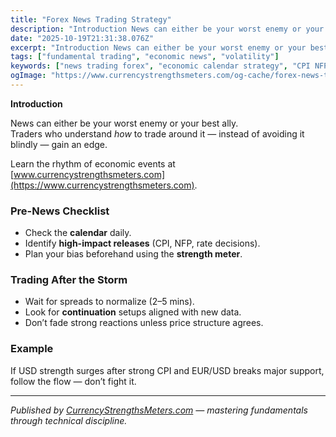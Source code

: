 ```yaml
---
title: "Forex News Trading Strategy"
description: "Introduction News can either be your worst enemy or your best ally..."
date: "2025-10-19T21:31:38.076Z"
excerpt: "Introduction News can either be your worst enemy or your best ally. Traders who understand *how* to trade around it — instead of avoiding it blindly — gain an edge. Learn the rhythm of economic events at [www.currencystrengthsmeters.com](https://www.currencystrengthsmeters.com). Pre-News Checklist - Check the calendar daily. - Identify high-impact releases (CPI,..."
tags: ["fundamental trading", "economic news", "volatility"]
keywords: ["news trading forex", "economic calendar strategy", "CPI NFP forex setup", "trading after news", "fundamental forex analysis"]
ogImage: "https://www.currencystrengthsmeters.com/og-cache/forex-news-trading-strategy.jpg"
---
```

**Introduction**

News can either be your worst enemy or your best ally.  
Traders who understand *how* to trade around it — instead of avoiding it blindly — gain an edge.

Learn the rhythm of economic events at [www.currencystrengthsmeters.com](https://www.currencystrengthsmeters.com).

### Pre-News Checklist

- Check the **calendar** daily.  
- Identify **high-impact releases** (CPI, NFP, rate decisions).  
- Plan your bias beforehand using the **strength meter**.

### Trading After the Storm

- Wait for spreads to normalize (2–5 mins).  
- Look for **continuation** setups aligned with new data.  
- Don’t fade strong reactions unless price structure agrees.

### Example

If USD strength surges after strong CPI and EUR/USD breaks major support, follow the flow — don’t fight it.

---

*Published by [CurrencyStrengthsMeters.com](https://www.currencystrengthsmeters.com) — mastering fundamentals through technical discipline.*
